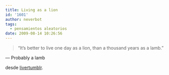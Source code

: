 ```yaml
---
title: Living as a lion
id: '1601'
author: neverbot
tags:
  - pensamientos aleatorios
date: 2009-08-14 10:26:56
---
```


> “It’s better to live one day as a lion, than a thousand years as a lamb.”

— Probably a lamb

desde [livertumblr](http://livercake.tumblr.com/).